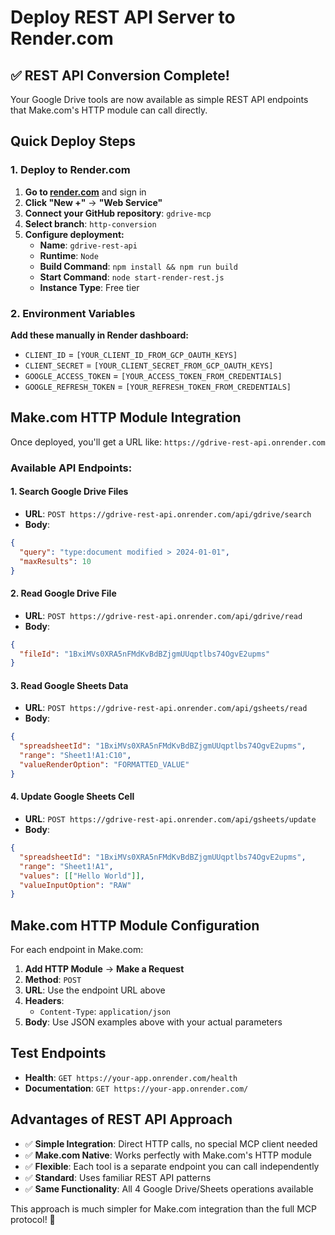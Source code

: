 # Deploy REST API Server to Render.com

## ✅ **REST API Conversion Complete!**

Your Google Drive tools are now available as simple REST API endpoints that Make.com's HTTP module can call directly.

## **Quick Deploy Steps**

### 1. Deploy to Render.com

1. **Go to [render.com](https://render.com)** and sign in
2. **Click "New +"** → **"Web Service"**
3. **Connect your GitHub repository**: `gdrive-mcp`
4. **Select branch**: `http-conversion`
5. **Configure deployment:**
   - **Name**: `gdrive-rest-api`
   - **Runtime**: `Node`
   - **Build Command**: `npm install && npm run build`
   - **Start Command**: `node start-render-rest.js`
   - **Instance Type**: Free tier

### 2. Environment Variables

**Add these manually in Render dashboard:**
- `CLIENT_ID` = `[YOUR_CLIENT_ID_FROM_GCP_OAUTH_KEYS]`
- `CLIENT_SECRET` = `[YOUR_CLIENT_SECRET_FROM_GCP_OAUTH_KEYS]`
- `GOOGLE_ACCESS_TOKEN` = `[YOUR_ACCESS_TOKEN_FROM_CREDENTIALS]`
- `GOOGLE_REFRESH_TOKEN` = `[YOUR_REFRESH_TOKEN_FROM_CREDENTIALS]`

## **Make.com HTTP Module Integration**

Once deployed, you'll get a URL like: `https://gdrive-rest-api.onrender.com`

### **Available API Endpoints:**

#### **1. Search Google Drive Files**
- **URL**: `POST https://gdrive-rest-api.onrender.com/api/gdrive/search`
- **Body**:
```json
{
  "query": "type:document modified > 2024-01-01",
  "maxResults": 10
}
```

#### **2. Read Google Drive File**
- **URL**: `POST https://gdrive-rest-api.onrender.com/api/gdrive/read`
- **Body**:
```json
{
  "fileId": "1BxiMVs0XRA5nFMdKvBdBZjgmUUqptlbs74OgvE2upms"
}
```

#### **3. Read Google Sheets Data**
- **URL**: `POST https://gdrive-rest-api.onrender.com/api/gsheets/read`
- **Body**:
```json
{
  "spreadsheetId": "1BxiMVs0XRA5nFMdKvBdBZjgmUUqptlbs74OgvE2upms",
  "range": "Sheet1!A1:C10",
  "valueRenderOption": "FORMATTED_VALUE"
}
```

#### **4. Update Google Sheets Cell**
- **URL**: `POST https://gdrive-rest-api.onrender.com/api/gsheets/update`
- **Body**:
```json
{
  "spreadsheetId": "1BxiMVs0XRA5nFMdKvBdBZjgmUUqptlbs74OgvE2upms",
  "range": "Sheet1!A1",
  "values": [["Hello World"]],
  "valueInputOption": "RAW"
}
```

## **Make.com HTTP Module Configuration**

For each endpoint in Make.com:

1. **Add HTTP Module** → **Make a Request**
2. **Method**: `POST`
3. **URL**: Use the endpoint URL above
4. **Headers**: 
   - `Content-Type`: `application/json`
5. **Body**: Use JSON examples above with your actual parameters

## **Test Endpoints**

- **Health**: `GET https://your-app.onrender.com/health`
- **Documentation**: `GET https://your-app.onrender.com/`

## **Advantages of REST API Approach**

- ✅ **Simple Integration**: Direct HTTP calls, no special MCP client needed
- ✅ **Make.com Native**: Works perfectly with Make.com's HTTP module
- ✅ **Flexible**: Each tool is a separate endpoint you can call independently
- ✅ **Standard**: Uses familiar REST API patterns
- ✅ **Same Functionality**: All 4 Google Drive/Sheets operations available

This approach is much simpler for Make.com integration than the full MCP protocol! 🚀